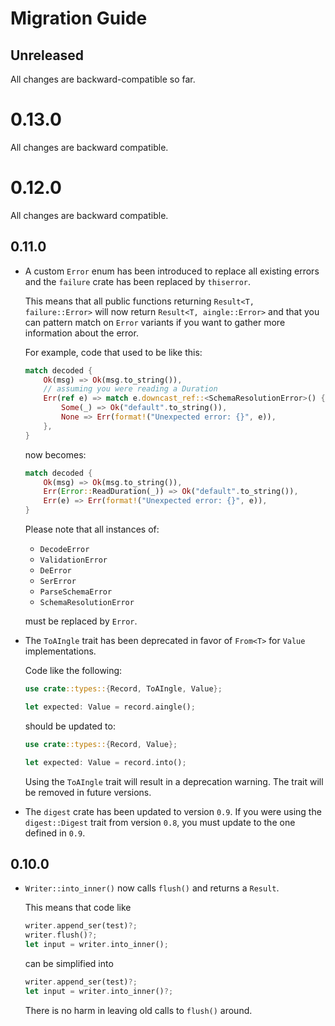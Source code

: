 

# Migration Guide
## Unreleased
All changes are backward-compatible so far.

# 0.13.0
All changes are backward compatible.

# 0.12.0
All changes are backward compatible.

## 0.11.0
- A custom `Error` enum has been introduced to replace all existing errors and
  the `failure` crate has been replaced by `thiserror`.

  This means that all public functions returning `Result<T, failure::Error>`
  will now return `Result<T, aingle::Error>` and that you can pattern match on
  `Error` variants if you want to gather more information about the error.

  For example, code that used to be like this:
  ```rust
  match decoded {
      Ok(msg) => Ok(msg.to_string()),
      // assuming you were reading a Duration
      Err(ref e) => match e.downcast_ref::<SchemaResolutionError>() {
          Some(_) => Ok("default".to_string()),
          None => Err(format!("Unexpected error: {}", e)),
      },
  }
  ```
  now becomes:
  ```rust
  match decoded {
      Ok(msg) => Ok(msg.to_string()),
      Err(Error::ReadDuration(_)) => Ok("default".to_string()),
      Err(e) => Err(format!("Unexpected error: {}", e)),
  }
  ```

  Please note that all instances of:
  - `DecodeError`
  - `ValidationError`
  - `DeError`
  - `SerError`
  - `ParseSchemaError`
  - `SchemaResolutionError`

  must be replaced by `Error`.

- The `ToAIngle` trait has been deprecated in favor of `From<T>` for `Value` implementations.

  Code like the following:
  ```rust
  use crate::types::{Record, ToAIngle, Value};

  let expected: Value = record.aingle();
  ```

  should be updated to:

  ```rust
  use crate::types::{Record, Value};

  let expected: Value = record.into();
  ```

  Using the `ToAIngle` trait will result in a deprecation warning. The trait will
  be removed in future versions.

- The `digest` crate has been updated to version `0.9`. If you were using the
  `digest::Digest` trait from version `0.8`, you must update to the one defined
  in `0.9`.

## 0.10.0
- `Writer::into_inner()` now calls `flush()` and returns a `Result`.

  This means that code like
  ```rust
  writer.append_ser(test)?;
  writer.flush()?;
  let input = writer.into_inner();
  ```

  can be simplified into
  ```rust
  writer.append_ser(test)?;
  let input = writer.into_inner()?;
  ```
  There is no harm in leaving old calls to `flush()` around.
